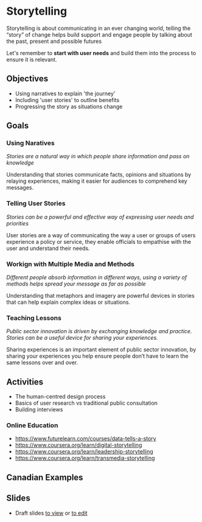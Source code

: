 # Storytelling

Storytelling is about communicating in an ever changing world, telling the “story” of change helps build support and engage people by talking about the past, present and possible futures

Let's remember to **start with user needs** and build them into the process to ensure it is relevant. 

## Objectives

- Using narratives to explain 'the journey'
- Including 'user stories' to outline benefits
- Progressing the story as situations change

## Goals

### Using Naratives

*Stories are a natural way in which people share information and pass on knowledge*

Understanding that stories communicate 
facts, opinions and situations by relaying
experiences, making it easier for audiences 
to comprehend key messages.

### Telling User Stories

*Stories can be a powerful and effective way of expressing user needs and priorities*

User stories are a way of communicating 
the way a user or groups of users 
experience a policy or service, they enable 
officials to empathise with the user and 
understand their needs.

### Workign with Multiple Media and Methods

*Different people absorb information in different ways, using a variety of methods helps spread your message as far as possible*

Understanding that metaphors and 
imagery are powerful devices in stories 
that can help explain complex ideas or 
situations.

### Teaching Lessons

*Public sector innovation is driven by exchanging knowledge and practice. Stories can be a useful device for sharing your experiences.*

Sharing experiences is an important 
element of public sector innovation, by 
sharing your experiences you help ensure 
people don’t have to learn the same 
lessons over and over.

## Activities

- The human-centred design process
- Basics of user research vs traditional public consultation
- Building interviews

### Online Education
- https://www.futurelearn.com/courses/data-tells-a-story
- https://www.coursera.org/learn/digital-storytelling
- https://www.coursera.org/learn/leadership-storytelling
- https://www.coursera.org/learn/transmedia-storytelling

## Canadian Examples

## Slides
-  Draft slides [to view](http://ottawacivictech.ca/Digital-Government-Civic-Tech-Open-Curriculum/Storytelling/slides.html) or [to edit](https://github.com/YOWCT/Digital-Government-Civic-Tech-Open-Curriculum/blob/master/Storytelling/slides.md)
